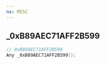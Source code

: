 ```yaml
---
ns: MISC
---
```

## _0xB89AEC71AFF2B599

```c
// 0xB89AEC71AFF2B599
Any _0xB89AEC71AFF2B599();
```

